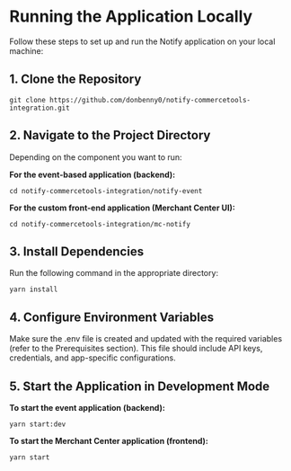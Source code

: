 # Running the Application Locally

Follow these steps to set up and run the Notify application on your local machine:

## 1. Clone the Repository
```
git clone https://github.com/donbenny0/notify-commercetools-integration.git
```

## 2. Navigate to the Project Directory
Depending on the component you want to run:

**For the event-based application (backend):**
```
cd notify-commercetools-integration/notify-event
```

**For the custom front-end application (Merchant Center UI):**
```
cd notify-commercetools-integration/mc-notify
```

## 3. Install Dependencies
Run the following command in the appropriate directory:
```
yarn install
```

## 4. Configure Environment Variables
Make sure the .env file is created and updated with the required variables (refer to the Prerequisites section). This file should include API keys, credentials, and app-specific configurations.

## 5. Start the Application in Development Mode
**To start the event application (backend):**
```
yarn start:dev
```

**To start the Merchant Center application (frontend):**
```
yarn start
```
